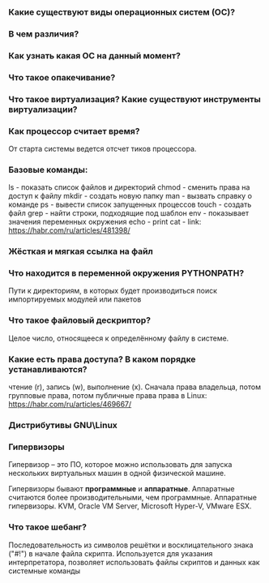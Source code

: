 ### Какие существуют виды операционных систем (ОС)?

### В чем различия?

### Как узнать какая ОС на данный момент?

### Что такое опакечивание?

### Что такое виртуализация? Какие существуют инструменты виртуализации?

### Как процессор считает время?

От старта системы ведется отсчет тиков процессора.

### Базовые команды:

ls - показать список файлов и директорий
chmod - сменить права на доступ к файлу
mkdir - создать новую папку
man - вызвать справку о команде
ps - вывести список запущенных процессов
touch - создать файл
grep - найти строки, подходящие под шаблон
env - показывает значения переменных окружения
echo - print
cat - 
link: https://habr.com/ru/articles/481398/

### Жёсткая и мягкая ссылка на файл

### Что находится в переменной окружения PYTHONPATH?
Пути к директориям, в которых будет производиться поиск импортируемых модулей или пакетов

### Что такое файловый дескриптор?

Целое число, относящееся к определённому файлу в системе.

### Какие есть права доступа? В каком порядке устанавливаются?

чтение (r), запись (w), выполнение (x). Сначала права владельца, потом групповые права, потом публичные права
права в Linux: https://habr.com/ru/articles/469667/

### Дистрибутивы GNU\Linux

### Гипервизоры

Гипервизор – это ПО, которое можно использовать для запуска нескольких виртуальных машин в одной физической машине.

Гипервизоры бывают **программные** и **аппаратные**. Аппаратные считаются более производительными, чем программные. Аппаратные гипервизоры. KVM, Oracle VM Server, Microsoft Hyper-V, VMware ESX.

### Что такое шебанг?

Последовательность из символов решётки и восклицательного знака ("#!") в начале файла скрипта. Используется для указания интерпретатора, позволяет использовать файлы скриптов и данных как системные команды
